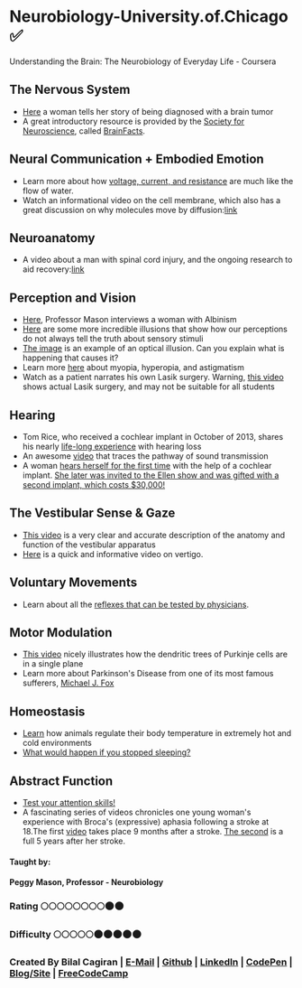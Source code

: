 # Neurobiology-University.of.Chicago :white_check_mark:
Understanding the Brain: The Neurobiology of Everyday Life - Coursera

## The Nervous System
* [Here](https://youtu.be/cGv3Jj37jJc) a woman tells her story of being diagnosed with a brain tumor
* A great introductory resource is provided by the [Society for Neuroscience](http://www.sfn.org/), called [BrainFacts](http://www.brainfacts.org/).
## Neural Communication + Embodied Emotion
* Learn more about how [voltage, current, and resistance](https://learn.sparkfun.com/tutorials/voltage-current-resistance-and-ohms-law/all) are much like the flow of water.
* Watch an informational video on the cell membrane, which also has a great discussion on why molecules move by diffusion:[link](http://www.youtube.com/embed/moPJkCbKjBs)
## Neuroanatomy
* A video about a man with spinal cord injury, and the ongoing research to aid recovery:[link](http://www.brainfacts.org/Diseases-Disorders/Injury/Articles/2005/Searching-for-Answers-Spinal-Cord-Injury)
## Perception and Vision
* [Here](https://youtu.be/_1oYdE-usfI), Professor Mason interviews a woman with Albinism
* [Here](https://youtu.be/bz7hj_YC3j0) are some more incredible illusions that show how our perceptions do not always tell the truth about sensory stimuli
* [The image](https://d3c33hcgiwev3.cloudfront.net/imageAssetProxy.v1/iCJpYYGXEeaQkhKk4jYr6Q_1096f6a51bcda9b174edc6e1650c4592_IDo0lDH.gif?expiry=1492128000000&hmac=pdJfiY25X9dmevFiuZCci1DJNXbQ6isbTtpl6mjtGS0) is an example of an optical illusion. Can you explain what is happening that causes it?
* Learn more [here](https://youtu.be/yQ4rDNOX7So) about myopia, hyperopia, and astigmatism
* Watch as a patient narrates his own Lasik surgery. Warning, [this video](https://youtu.be/TBfAuvOPjeg) shows actual Lasik surgery, and may not be suitable for all students
## Hearing
* Tom Rice, who received a cochlear implant in October of 2013, shares his nearly [life-long experience](https://youtu.be/ajMyYcBV8Os) with hearing loss
* An awesome [video](https://youtu.be/PeTriGTENoc) that traces the pathway of sound transmission
* A woman [hears herself for the first time](https://www.youtube.com/watch?v=LsOo3jzkhYA&feature=youtu.be) with the help of a cochlear implant. [She later was invited to the Ellen show and was gifted with a second implant, which costs $30,000!](https://www.youtube.com/watch?v=fp4usWroDew)
## The Vestibular Sense & Gaze
* [This video](https://youtu.be/dSHnGO9qGsE) is a very clear and accurate description of the anatomy and function of the vestibular apparatus
* [Here](https://youtu.be/eeCn7Pj4nZ4) is a quick and informative video on vertigo.
## Voluntary Movements
* Learn about all the [reflexes that can be tested by physicians](https://www.youtube.com/watch?v=cYOnWQHxJts).
## Motor Modulation
* [This video](https://youtu.be/zbwhRdSNUSY) nicely illustrates how the dendritic trees of Purkinje cells are in a single plane
* Learn more about Parkinson's Disease from one of its most famous sufferers, [Michael J. Fox](https://youtu.be/fGlmOaC5Jko)
## Homeostasis
* [Learn](https://youtu.be/NJEBfl_LKno) how animals regulate their body temperature in extremely hot and cold environments
* [What would happen if you stopped sleeping?](https://youtu.be/nNhDkKAvxFk)
## Abstract Function
* [Test your attention skills!](https://youtu.be/vJG698U2Mvo)
* A fascinating series of videos chronicles one young woman's experience with Broca's (expressive) aphasia following a stroke at 18.The first [video](https://youtu.be/1aplTvEQ6ew) takes place 9 months after a stroke. [The second](https://youtu.be/Zi1yQhYpfFM) is a full 5 years after her stroke.

#### Taught by: 
#### Peggy Mason, Professor - Neurobiology

### Rating :full_moon::full_moon::full_moon::full_moon::full_moon::full_moon::full_moon::full_moon::new_moon::new_moon:
### Difficulty :full_moon::full_moon::full_moon::full_moon::full_moon::new_moon::new_moon::new_moon::new_moon::new_moon:

### Created By Bilal Cagiran | [E-Mail](mailto:bcagiran@hotmail.com) | [Github](https://github.com/extwiii/) | [LinkedIn](https://linkedin.com/in/bilalcagiran) | [CodePen](http://codepen.io/extwiii/) | [Blog/Site](http://bilalcagiran.com) | [FreeCodeCamp](https://www.freecodecamp.com/extwiii) 
